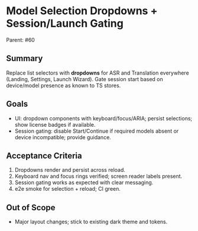 # Model Selection Dropdowns + Session/Launch Gating

Parent: #60

## Summary
Replace list selectors with **dropdowns** for ASR and Translation everywhere (Landing, Settings, Launch Wizard). Gate session start based on device/model presence as known to TS stores.

## Goals
- UI: dropdown components with keyboard/focus/ARIA; persist selections; show license badges if available.
- Session gating: disable Start/Continue if required models absent or device incompatible; provide guidance.

## Acceptance Criteria
1. Dropdowns render and persist across reload.
2. Keyboard nav and focus rings verified; screen reader labels present.
3. Session gating works as expected with clear messaging.
4. e2e smoke for selection + reload; CI green.

## Out of Scope
- Major layout changes; stick to existing dark theme and tokens.
